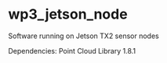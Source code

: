 # wp3_jetson_node
Software running on Jetson TX2 sensor nodes

Dependencies:
Point Cloud Library 1.8.1